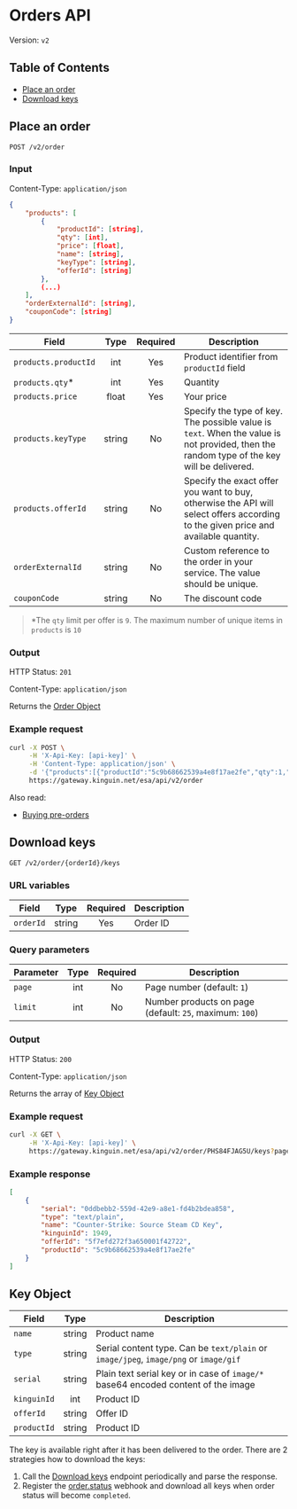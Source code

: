 # Orders API

Version: `v2`

## Table of Contents

- [Place an order](#place-an-order)
- [Download keys](#download-keys)


## Place an order

`POST /v2/order`

### Input

Content-Type: `application/json`

```json
{
    "products": [
        {
            "productId": [string],
            "qty": [int],
            "price": [float],
            "name": [string],
            "keyType": [string],
            "offerId": [string]
        },
        (...)
    ],
    "orderExternalId": [string],
    "couponCode": [string]
}
```

| Field                |  Type  | Required | Description                                                                                                                               |
|----------------------|:------:|:--------:|-------------------------------------------------------------------------------------------------------------------------------------------|
| `products.productId` |  int   |   Yes    | Product identifier from `productId` field                                                                                                 |
| `products.qty`*      |  int   |   Yes    | Quantity                                                                                                                                  |
| `products.price`     | float  |   Yes    | Your price                                                                                                                                |
| `products.keyType`   | string |    No    | Specify the type of key. The possible value is `text`. When the value is not provided, then the random type of the key will be delivered. |
| `products.offerId`   | string |    No    | Specify the exact offer you want to buy, otherwise the API will select offers according to the given price and available quantity.        |
| `orderExternalId`    | string |    No    | Custom reference to the order in your service. The value should be unique.                                                                |
| `couponCode`         | string |    No    | The discount code                                                                                                                         |

> *The `qty` limit per offer is `9`. The maximum number of unique items in `products` is `10`

### Output

HTTP Status: `201`

Content-Type: `application/json`

Returns the [Order Object](../v1/README.md#order-object)

### Example request

```bash
curl -X POST \
     -H 'X-Api-Key: [api-key]' \
     -H 'Content-Type: application/json' \
     -d '{"products":[{"productId":"5c9b68662539a4e8f17ae2fe","qty":1,"price":5.79}]}' \
     https://gateway.kinguin.net/esa/api/v2/order
```
Also read:

- [Buying pre-orders](../../../features/BuyingPreorders.md)



## Download keys

`GET /v2/order/{orderId}/keys`

### URL variables

| Field     |  Type  | Required | Description |
|-----------|:------:|:--------:|-------------|
| `orderId` | string |   Yes    | Order ID    |

### Query parameters

| Parameter | Type | Required | Description                                             |
|-----------|:----:|:--------:|---------------------------------------------------------|
| `page`    | int  |    No    | Page number (default: `1`)                              |
| `limit`   | int  |    No    | Number products on page (default: `25`, maximum: `100`) |

### Output

HTTP Status: `200`

Content-Type: `application/json`

Returns the array of [Key Object](../v2/README.md#key-object)

### Example request

```bash
curl -X GET \
     -H 'X-Api-Key: [api-key]' \
     https://gateway.kinguin.net/esa/api/v2/order/PHS84FJAG5U/keys?page=1
```

### Example response

```json
[
    {
        "serial": "0ddbebb2-559d-42e9-a8e1-fd4b2bdea858",
        "type": "text/plain",
        "name": "Counter-Strike: Source Steam CD Key",
        "kinguinId": 1949,
        "offerId": "5f7efd272f3a650001f42722",
        "productId": "5c9b68662539a4e8f17ae2fe"
    }
]
```

## Key Object

| Field       |  Type  | Description                                                                          |
|-------------|:------:|--------------------------------------------------------------------------------------|
| `name`      | string | Product name                                                                         |
| `type`      | string | Serial content type. Can be `text/plain` or `image/jpeg`, `image/png` or `image/gif` |
| `serial`    | string | Plain text serial key or in case of `image/*` base64 encoded content of the image    |
| `kinguinId` |  int   | Product ID                                                                           |
| `offerId`   | string | Offer ID                                                                             |
| `productId` | string | Product ID                                                                           |

The key is available right after it has been delivered to the order. There are 2 strategies how to download the keys:
1. Call the [Download keys](#download-keys) endpoint periodically and parse the response.
2. Register the [order.status](../../../features/Webhooks.md) webhook and download all keys when order status will become `completed`.